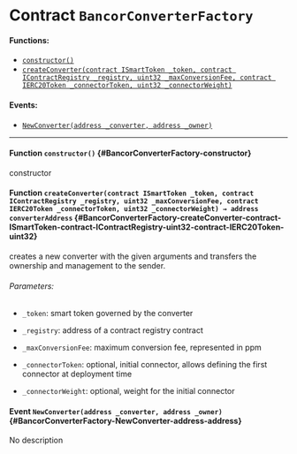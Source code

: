 # Contract `BancorConverterFactory`



#### Functions:
- [`constructor()`](#BancorConverterFactory-constructor)
- [`createConverter(contract ISmartToken _token, contract IContractRegistry _registry, uint32 _maxConversionFee, contract IERC20Token _connectorToken, uint32 _connectorWeight)`](#BancorConverterFactory-createConverter-contract-ISmartToken-contract-IContractRegistry-uint32-contract-IERC20Token-uint32)

#### Events:
- [`NewConverter(address _converter, address _owner)`](#BancorConverterFactory-NewConverter-address-address)

---

#### Function `constructor()` {#BancorConverterFactory-constructor}
constructor
#### Function `createConverter(contract ISmartToken _token, contract IContractRegistry _registry, uint32 _maxConversionFee, contract IERC20Token _connectorToken, uint32 _connectorWeight) → address converterAddress` {#BancorConverterFactory-createConverter-contract-ISmartToken-contract-IContractRegistry-uint32-contract-IERC20Token-uint32}
creates a new converter with the given arguments and transfers
the ownership and management to the sender.

###### Parameters:
- `_token`:              smart token governed by the converter

- `_registry`:           address of a contract registry contract

- `_maxConversionFee`:   maximum conversion fee, represented in ppm

- `_connectorToken`:     optional, initial connector, allows defining the first connector at deployment time

- `_connectorWeight`:    optional, weight for the initial connector


#### Event `NewConverter(address _converter, address _owner)` {#BancorConverterFactory-NewConverter-address-address}
No description
